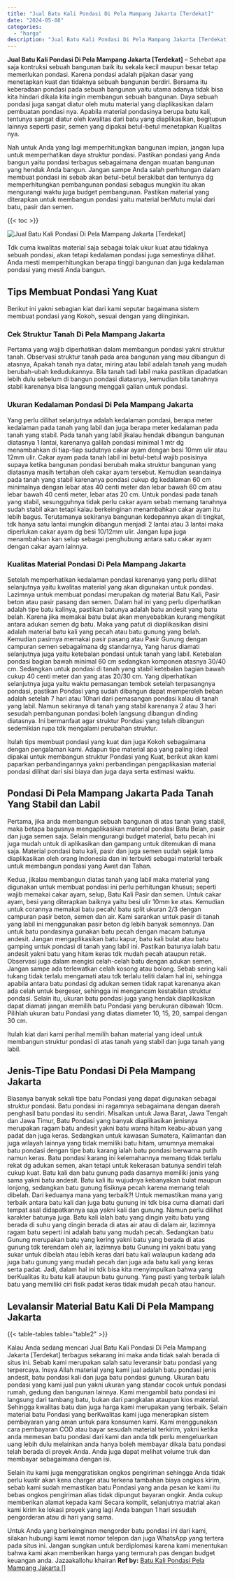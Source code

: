 ```yaml
---
title: "Jual Batu Kali Pondasi Di Pela Mampang Jakarta [Terdekat]"
date: "2024-05-08"
categories: 
  - "harga"
description: "Jual Batu Kali Pondasi Di Pela Mampang Jakarta [Terdekat]. Untuk Anda yang berkeinginan mengorder batu pondasi ini dari kami, silakan hubungi kami lewat nomo..."
---
```


**Jual Batu Kali Pondasi Di Pela Mampang Jakarta \[Terdekat\]** – Sehebat apa saja kontruksi sebuah bangunan baik itu sekala kecil maupun besar tetap memerlukan pondasi. Karena pondasi adalah pijakan dasar yang menetapkan kuat dan tidaknya sebuah bangunan berdiri. Bersama itu keberadaan pondasi pada sebuah bangunan yaitu utama adanya tidak bisa kita hindari dikala kita ingin membangun sebuah bangunan. Daya sebuah pondasi juga sangat diatur oleh mutu material yang diaplikasikan dalam pembuatan pondasi nya. Apabila material pondasinya berupa batu kali, tentunya sangat diatur oleh kwalitas dari batu yang diaplikasikan, begitupun lainnya seperti pasir, semen yang dipakai betul-betul menetapkan Kualitas nya.

Nah untuk Anda yang lagi memperhitungkan bangunan impian, jangan lupa untuk memperhatikan daya struktur pondasi. Pastikan pondasi yang Anda bangun yaitu pondasi terbagus sebagaimana dengan muatan bangunan yang hendak Anda bangun. Jangan sampe Anda salah perhitungan dalam membuat pondasi ini sebab akan betul-betul berakibat dan tentunya dg memperhitungkan pembangunan pondasi sebagus mungkin itu akan mengurangi waktu juga budget pembangunan. Pastikan material yang diterapkan untuk membangun pondasi yaitu material berMutu mulai dari batu, pasir dan semen.

{{< toc >}}

![Jual Batu Kali Pondasi Di Pela Mampang Jakarta [Terdekat]](/images/jual-batu-kali-01.png)

Tdk cuma kwalitas material saja sebagai tolak ukur kuat atau tidaknya sebuah pondasi, akan tetapi kedalaman pondasi juga semestinya dilihat. Anda mesti memperhitungkan berapa tinggi bangunan dan juga kedalaman pondasi yang mesti Anda bangun.

## Tips Membuat Pondasi Yang Kuat

Berikut ini yakni sebagian kiat dari kami seputar bagaimana sistem membuat pondasi yang Kokoh, sesuai dengan yang diinginkan.

### Cek Struktur Tanah Di Pela Mampang Jakarta

Pertama yang wajib diperhatikan dalam membangun pondasi yakni struktur tanah. Observasi struktur tanah pada area bangunan yang mau dibangun di atasnya, Apakah tanah nya datar, miring atau labil adalah tanah yang mudah berubah-ubah kedudukannya. Bila tanah tadi labil maka pastikan dipadatkan lebih dulu sebelum di bangun pondasi diatasnya, kemudian bila tanahnya stabil karenanya bisa langsung menggali galian untuk pondasi.

### Ukuran Kedalaman Pondasi Di Pela Mampang Jakarta

Yang perlu dilihat selanjutnya adalah kedalaman pondasi, berapa meter kedalaman pada tanah yang labil dan juga berapa meter kedalaman pada tanah yang stabil. Pada tanah yang labil jikalau hendak dibangun bangunan diatasnya 1 lantai, karenanya galilah pondasi minimal 1 mtr dg menambahkan di tiap-tiap sudutnya cakar ayam dengan besi 10mm ulir atau 12mm ulir. Cakar ayam pada tanah labil ini betul-betul wajib posisinya supaya ketika bangunan pondasi berubah maka struktur bangunan yang diatasnya masih tertahan oleh cakar ayam tersebut. Kemudian seandainya pada tanah yang stabil karenanya pondasi cukup dg kedalaman 60 cm minimalnya dengan lebar atas 40 centi meter dan lebar bawah 60 cm atau lebar bawah 40 centi meter, lebar atas 20 cm. Untuk pondasi pada tanah yang stabil, sesungguhnya tidak perlu cakar ayam sebab memang tanahnya sudah stabil akan tetapi kalau berkeinginan menambahkan cakar ayam itu lebih bagus. Terutamanya sekiranya bangunan kedepannya akan di tingkat, tdk hanya satu lantai mungkin dibangun menjadi 2 lantai atau 3 lantai maka diperlukan cakar ayam dg besi 10/12mm ulir. Jangan lupa juga menambahkan kan selup sebagai penghubung antara satu cakar ayam dengan cakar ayam lainnya.

### Kualitas Material Pondasi Di Pela Mampang Jakarta

Setelah memperhatikan kedalaman pondasi karenanya yang perlu dilihat selanjutnya yaitu kwalitas material yang akan digunakan untuk pondasi. Lazimnya untuk membuat pondasi merupakan dg material Batu Kali, Pasir beton atau pasir pasang dan semen. Dalam hal ini yang perlu diperhatikan adalah tipe batu kalinya, pastikan batunya adalah batu andesit yang batu belah. Karena jika memakai batu bulat akan menyebabkan kurang mengikat antara adukan semen dg batu. Maka yang patut di diaplikasikan disini adalah material batu kali yang pecah atau batu gunung yang belah. Kemudian pasirnya memakai pasir pasang atau Pasir Gunung dengan campuran semen sebagaimana dg standarnya, Yang harus diamati selanjutnya juga yaitu ketebalan pondasi untuk tanah yang labil. Ketebalan pondasi bagian bawah minimal 60 cm sedangkan komponen atasnya 30/40 cm. Sedangkan untuk pondasi di tanah yang stabil ketebalan bagian bawah cukup 40 centi meter dan yang atas 20/30 cm. Yang diperhatikan selanjutnya juga yaitu waktu pemasangan tembok setelah terpasangnya pondasi, pastikan Pondasi yang sudah dibangun dapat memperoleh beban adalah setelah 7 hari atau 10hari dari pemasangan pondasi kalau di tanah yang labil. Namun sekiranya di tanah yang stabil karenanya 2 atau 3 hari sesudah pembangunan pondasi boleh langsung dibangun dinding diatasnya. Ini bermanfaat agar struktur Pondasi yang telah dibangun sedemikian rupa tdk mengalami perubahan struktur.

Itulah tips membuat pondasi yang kuat dan juga Kokoh sebagaimana dengan pengalaman kami. Adapun tipe material apa yang paling ideal dipakai untuk membangun struktur Pondasi yang Kuat, berikut akan kami paparkan perbandingannya yakni perbandingan pengaplikasian material pondasi dilihat dari sisi biaya dan juga daya serta estimasi waktu.

## Pondasi Di Pela Mampang Jakarta Pada Tanah Yang Stabil dan Labil

Pertama, jika anda membangun sebuah bangunan di atas tanah yang stabil, maka betapa bagusnya mengaplikasikan material pondasi Batu Belah, pasir dan juga semen saja. Selain mengurangi budget material, batu pecah ini juga mudah untuk di aplikasikan dan gampang untuk ditemukan di mana saja. Material pondasi batu kali, pasir dan juga semen sudah sejak lama diaplikasikan oleh orang Indonesia dan ini terbukti sebagai material terbaik untuk membangun pondasi yang Awet dan Tahan.

Kedua, jikalau membangun diatas tanah yang labil maka material yang digunakan untuk membuat pondasi ini perlu perhitungan khusus; seperti wajib memakai cakar ayam, selup, Batu Kali Pasir dan semen. Untuk cakar ayam, besi yang diterapkan baiknya yaitu besi ulir 10mm ke atas. Kemudian untuk corannya memakai batu pecah/ batu split ukuran 2/3 dengan campuran pasir beton, semen dan air. Kami sarankan untuk pasir di tanah yang labil ini menggunakan pasir beton dg lebih banyak semennya. Dan untuk batu pondasinya gunakan batu pecah dengan macam batunya andesit. Jangan mengaplikasikan batu kapur, batu kali bulat atau batu gamping untuk pondasi di tanah yang labil ini. Pastikan batunya ialah batu andesit yakni batu yang hitam keras tdk mudah pecah ataupun retak. Observasi juga dalam mengisi celah-celah batu dengan adukan semen, Jangan sampe ada terlewatkan celah kosong atau bolong. Sebab sering kali tukang tidak terlalu mengamati atau tdk terlalu teliti dalam hal ini, sehingga apabila antara batu pondasi dg adukan semen tidak rapat karenanya akan ada celah untuk bergeser, sehingga ini mengancam kestabilan struktur pondasi. Selain itu, ukuran batu pondasi juga yang hendak diaplikasikan dapat diamati jangan memilih batu Pondasi yang berukuran dibawah 10cm. Pilihlah ukuran batu Pondasi yang diatas diameter 10, 15, 20, sampai dengan 30 cm.

Itulah kiat dari kami perihal memilih bahan material yang ideal untuk membangun struktur pondasi di atas tanah yang stabil dan juga tanah yang labil.

## Jenis-Tipe Batu Pondasi Di Pela Mampang Jakarta

Biasanya banyak sekali tipe batu Pondasi yang dapat digunakan sebagai struktur pondasi. Batu pondasi ini ragamnya sebagaimana dengan daerah penghasil batu pondasi itu sendiri. Misalkan untuk Jawa Barat, Jawa Tengah dan Jawa Timur, Batu Pondasi yang banyak diaplikasikan jenisnya merupakan ragam batu andesit yakni batu warna hitam keabu-abuan yang padat dan juga keras. Sedangkan untuk kawasan Sumatera, Kalimantan dan juga wilayah lainnya yang tidak memiliki batu hitam, umumnya memakai batu pondasi dengan tipe batu karang ialah batu pondasi berwarna putih namun keras. Batu pondasi karang ini kelemahannya memang tidak terlalu rekat dg adukan semen, akan tetapi untuk kekerasan batunya sendiri telah cukup kuat. Batu kali dan batu gunung pada dasarnya memiliki jenis yang sama yakni batu andesit. Batu kali itu wujudnya kebanyakan bulat maupun lonjong, sedangkan batu gunung fisiknya pecah karena memang telah dibelah. Dari keduanya mana yang terbaik?! Untuk memastikan mana yang terbaik antara batu kali dan juga batu gunung ini tdk bisa cuma diamati dari tempat asal didapatkannya saja yakni kali dan gunung. Namun perlu dilihat karakter batunya juga. Batu kali ialah batu yang dingin yaitu batu yang berada di suhu yang dingin berada di atas air atau di dalam air, lazimnya ragam batu seperti ini adalah batu yang mudah pecah. Sedangkan batu Gunung merupakan batu yang kering yakni batu yang berada di atas gunung tdk terendam oleh air, lazimnya batu Gunung ini yakni batu yang sukar untuk dibelah atau lebih keras dari batu kali walaupun kadang ada juga batu gunung yang mudah pecah dan juga ada batu kali yang keras serta padat. Jadi, dalam hal ini tdk bisa kita menyimpulkan bahwa yang berKualitas itu batu kali ataupun batu gunung. Yang pasti yang terbaik ialah batu yang memiliki ciri fisik padat keras tidak mudah pecah atau hancur.

## Levalansir Material Batu Kali Di Pela Mampang Jakarta

{{< table-tables table="table2" >}}

Kalau Anda sedang mencari Jual Batu Kali Pondasi Di Pela Mampang Jakarta \[Terdekat\] terbagus sekarang ini maka anda tidak salah berada di situs ini. Sebab kami merupakan salah satu leveransir batu pondasi yang terpercaya. Insya Allah material yang kami jual adalah batu pondasi jenis andesit, batu pondasi kali dan juga batu pondasi gunung. Ukuran batu pondasi yang kami jual pun yakni ukuran yang standar cocok untuk pondasi rumah, gedung dan bangunan lainnya. Kami mengambil batu pondasi ini langsung dari tambang batu, bukan dari pangkalan ataupun kios material. Sehingga kwalitas batu dan juga harga kami merupakan yang terbaik. Selain material batu Pondasi yang berKwalitas kami juga menerapkan sistem pembayaran yang aman untuk para konsumen kami. Kami menggunakan cara pembayaran COD atau bayar sesudah material terkirim, yakni ketika anda memesan batu pondasi dari kami dan anda tdk perlu mengeluarkan uang lebih dulu melainkan anda hanya boleh membayar dikala batu pondasi telah berada di proyek Anda. Anda juga dapat melihat volume truk dan membayar sebagaimana dengan isi.

Selain itu kami juga menggratiskan ongkos pengiriman sehingga Anda tidak perlu kuatir akan kena charger atau terkena tambahan biaya ongkos kirim, sebab kami sudah memastikan batu Pondasi yang anda pesan ke kami itu bebas ongkos pengiriman alias tidak dipungut bayaran ongkir. Anda cukup memberikan alamat kepada kami Secara komplit, selanjutnya matrial akan kami kirim ke lokasi proyek yang lagi Anda bangun 1 hari sesudah pengorderan atau di hari yang sama.

Untuk Anda yang berkeinginan mengorder batu pondasi ini dari kami, silakan hubungi kami lewat nomor telepon dan juga WhatsApp yang tertera pada situs ini. Jangan sungkan untuk berdiplomasi karena kami menentukan bahwa kami akan memberikan harga yang termurah pas dengan budget keuangan anda. Jazaakallohu khairan
**Ref by:** [Batu Kali Pondasi Pela Mampang Jakarta []](https://id.wikipedia.org/wiki/Batu)
